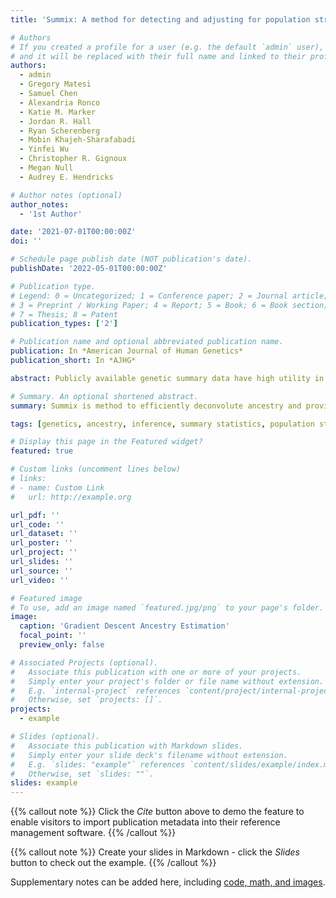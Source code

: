 ```yaml
---
title: 'Summix: A method for detecting and adjusting for population structure in genetic summary data'

# Authors
# If you created a profile for a user (e.g. the default `admin` user), write the username (folder name) here
# and it will be replaced with their full name and linked to their profile.
authors:
  - admin
  - Gregory Matesi
  - Samuel Chen
  - Alexandria Ronco
  - Katie M. Marker
  - Jordan R. Hall
  - Ryan Scherenberg
  - Mobin Khajeh-Sharafabadi
  - Yinfei Wu
  - Christopher R. Gignoux
  - Megan Null
  - Audrey E. Hendricks

# Author notes (optional)
author_notes:
  - '1st Author'

date: '2021-07-01T00:00:00Z'
doi: ''

# Schedule page publish date (NOT publication's date).
publishDate: '2022-05-01T00:00:00Z'

# Publication type.
# Legend: 0 = Uncategorized; 1 = Conference paper; 2 = Journal article;
# 3 = Preprint / Working Paper; 4 = Report; 5 = Book; 6 = Book section;
# 7 = Thesis; 8 = Patent
publication_types: ['2']

# Publication name and optional abbreviated publication name.
publication: In *American Journal of Human Genetics*
publication_short: In *AJHG*

abstract: Publicly available genetic summary data have high utility in research and the clinic, including prioritizing putative causal variants, polygenic scoring, and leveraging common controls. However, summarizing individual-level data can mask population structure, resulting in confounding, reduced power, and incorrect prioritization of putative causal variants. This limits the utility of publicly available data, especially for understudied or admixed populations where additional research and resources are most needed. Although several methods exist to estimate ancestry in individual-level data, methods to estimate ancestry proportions in summary data are lacking. Here, we present Summix, a method to efficiently deconvolute ancestry and provide ancestry-adjusted allele frequencies (AFs) from summary data. Using continental reference ancestry, African (AFR), non-Finnish European (EUR), East Asian (EAS), Indigenous American (IAM), South Asian (SAS), we obtain accurate and precise estimates (within 0.1%) for all simulation scenarios. We apply Summix to gnomAD v.2.1 exome and genome groups and subgroups, finding heterogeneous continental ancestry for several groups, including African/African American (~84% AFR, ~14% EUR) and American/Latinx (~4% AFR, ~5% EAS, ~43% EUR, ~46% IAM). Compared to the unadjusted gnomAD AFs, Summix's ancestry-adjusted AFs more closely match respective African and Latinx reference samples. Even on modern, dense panels of summary statistics, Summix yields results in seconds, allowing for estimation of confidence intervals via block bootstrap. Given an accompanying R package, Summix increases the utility and equity of public genetic resources, empowering novel research opportunities.

# Summary. An optional shortened abstract.
summary: Summix is method to efficiently deconvolute ancestry and provide ancestry-adjusted allele frequencies (AFs) from summary data.

tags: [genetics, ancestry, inference, summary statistics, population stratification]

# Display this page in the Featured widget?
featured: true

# Custom links (uncomment lines below)
# links:
# - name: Custom Link
#   url: http://example.org

url_pdf: ''
url_code: ''
url_dataset: ''
url_poster: ''
url_project: ''
url_slides: ''
url_source: ''
url_video: ''

# Featured image
# To use, add an image named `featured.jpg/png` to your page's folder.
image:
  caption: 'Gradient Descent Ancestry Estimation'
  focal_point: ''
  preview_only: false

# Associated Projects (optional).
#   Associate this publication with one or more of your projects.
#   Simply enter your project's folder or file name without extension.
#   E.g. `internal-project` references `content/project/internal-project/index.md`.
#   Otherwise, set `projects: []`.
projects:
  - example

# Slides (optional).
#   Associate this publication with Markdown slides.
#   Simply enter your slide deck's filename without extension.
#   E.g. `slides: "example"` references `content/slides/example/index.md`.
#   Otherwise, set `slides: ""`.
slides: example
---
```


{{% callout note %}}
Click the _Cite_ button above to demo the feature to enable visitors to import publication metadata into their reference management software.
{{% /callout %}}

{{% callout note %}}
Create your slides in Markdown - click the _Slides_ button to check out the example.
{{% /callout %}}

Supplementary notes can be added here, including [code, math, and images](https://wowchemy.com/docs/writing-markdown-latex/).
